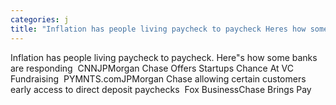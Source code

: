 ```yaml
---
categories: j
title: "Inflation has people living paycheck to paycheck Heres how some banks are responding  CNN"
---
```

Inflation has people living paycheck to paycheck. Here"s how some banks are responding&nbsp;&nbsp;CNNJPMorgan Chase Offers Startups Chance At VC Fundraising&nbsp;&nbsp;PYMNTS.comJPMorgan Chase allowing certain customers early access to direct deposit paychecks&nbsp;&nbsp;Fox BusinessChase Brings Pay